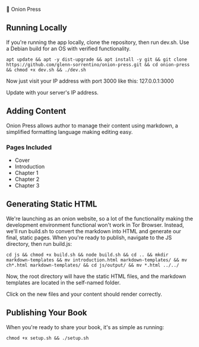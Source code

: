 🧅 Onion Press

## Running Locally

If you're running the app locally, clone the repository, then run dev.sh. Use a Debian build for an OS with verified functionality.

```
apt update && apt -y dist-upgrade && apt install -y git && git clone https://github.com/glenn-sorrentino/onion-press.git && cd onion-press && chmod +x dev.sh && ./dev.sh
```

Now just visit your IP address with port 3000 like this: 127.0.0.1:3000

Update with your server's IP address.

## Adding Content

Onion Press allows author to manage their content using markdown, a simplified formatting language making editing easy.

### Pages Included

* Cover
* Introduction
* Chapter 1
* Chapter 2
* Chapter 3

## Generating Static HTML

We're launching as an onion website, so a lot of the functionality making the development environment functional won't work in Tor Browser. Instead, we'll run build.sh to convert the markdown into HTML and generate our final, static pages. When you're ready to publish, navigate to the JS directory, then run build.js:

```
cd js && chmod +x build.sh && node build.sh && cd .. && mkdir markdown-templates && mv introduction.html markdown-templates/ && mv ch*.html markdown-templates/ && cd js/output/ && mv *.html ../../
```

Now, the root directory will have the static HTML files, and the markdown templates are located in the self-named folder.

Click on the new files and your content should render correctly.

## Publishing Your Book

When you're ready to share your book, it's as simple as running:

```
chmod +x setup.sh && ./setup.sh
```
